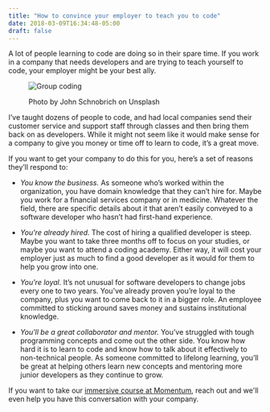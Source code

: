 ```yaml
---
title: "How to convince your employer to teach you to code"
date: 2018-03-09T16:34:48-05:00
draft: false
---
```


A lot of people learning to code are doing so in their spare time. If you work in a company that needs developers and are trying to teach yourself to code, your employer might be your best ally.

<!--more--> 

<figure class="figure">
  <p><img src="/img/group-coding.jpg" alt="Group coding">
  <figcaption>Photo by John Schnobrich on Unsplash</figcaption>
</figure>

I’ve taught dozens of people to code, and had local companies send their customer service and support staff through classes and then bring them back on as developers. While it might not seem like it would make sense for a company to give you money or time off to learn to code, it’s a great move.

If you want to get your company to do this for you, here’s a set of reasons they’ll respond to:

* *You know the business.* As someone who’s worked within the organization, you have domain knowledge that they can’t hire for. Maybe you work for a financial services company or in medicine. Whatever the field, there are specific details about it that aren’t easily conveyed to a software developer who hasn’t had first-hand experience.

* *You're already hired.* The cost of hiring a qualified developer is steep. Maybe you want to take three months off to focus on your studies, or maybe you want to attend a coding academy. Either way, it will cost your employer just as much to find a good developer as it would for them to help you grow into one.

* *You're loyal.* It’s not unusual for software developers to change jobs every one to two years. You’ve already proven you’re loyal to the company, plus you want to come back to it in a bigger role. An employee committed to sticking around saves money and sustains institutional knowledge.

* *You'll be a great collaborator and mentor.* You’ve struggled with tough programming concepts and come out the other side. You know how hard it is to learn to code and know how to talk about it effectively to non-technical people. As someone committed to lifelong learning, you’ll be great at helping others learn new concepts and mentoring more junior developers as they continue to grow.

If you want to take our [immersive course at Momentum](https://momentumlearn.com/beginners/), reach out and we'll even help you have this conversation with your company.
